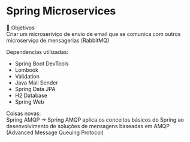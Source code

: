 # Spring Microservices

🎯 Objetivos </br>
Criar um microseriviço de envio de email que se comunica com outros microserviço de mensagerias (RabbitMQ)

Dependencias utilizadas:
- Spring Boot DevTools
- Lombook
- Validation
- Java Mail Sender
- Spring Data JPA
- H2 Database
- Spring Web


Coisas novas: </br>
Spring AMQP -> Spring AMQP aplica os conceitos básicos do Spring ao desenvolvimento de soluções de mensagens baseadas em AMQP (Advanced Message Queuing Protocol)

